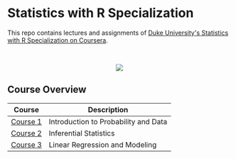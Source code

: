 # Statistics with R Specialization

This repo contains lectures and assignments of [Duke University's Statistics with R Specialization on Coursera](https://www.coursera.org/specializations/statistics).

<br/>
<p align="center">
  <img src="http://neurotechsf.com/wp-content/uploads/2015/08/duke-logo.jpg">
</p>

## Course Overview

| Course                                             | Description                          |
| -------------------------------------------------- | ------------------------------------ |
| [Course 1](1-Introduction_to_Probability_and_Data) | Introduction to Probability and Data |
| [Course 2](2-Inferential_Statistics)               | Inferential Statistics               |
| [Course 3](3-Linear_Regression+Modeling)           | Linear Regression and Modeling       |
